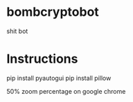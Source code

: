 # bombcryptobot
shit bot

# Instructions
pip install pyautogui
pip install pillow

50% zoom percentage on google chrome
